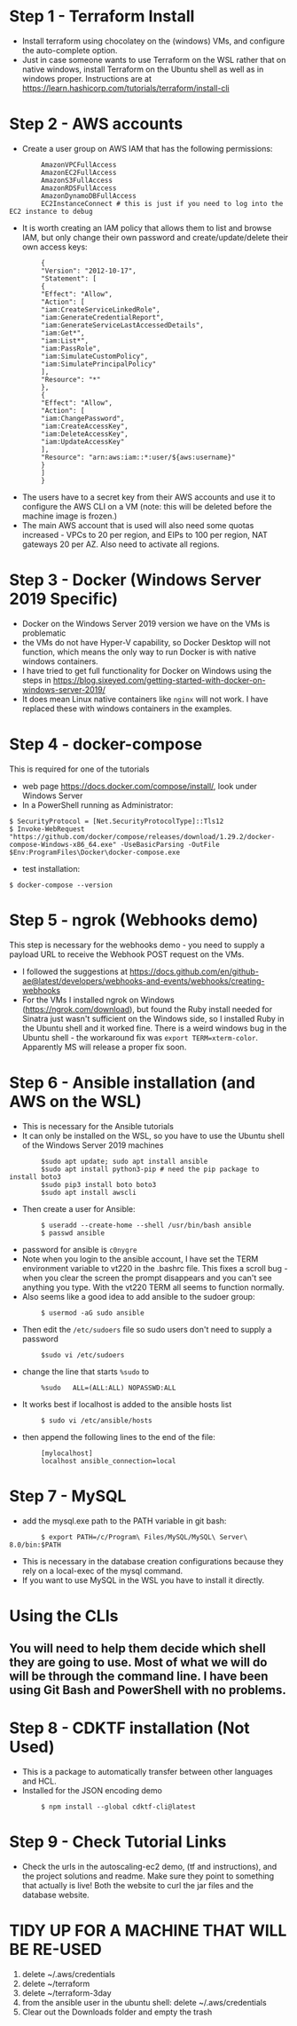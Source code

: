
# Step 1 - Terraform Install
- Install terraform using chocolatey on the (windows) VMs, and configure the auto-complete option.
- Just in case someone wants to use Terraform on the WSL rather that on native windows, install Terraform on the Ubuntu shell as well as in windows proper. Instructions are at https://learn.hashicorp.com/tutorials/terraform/install-cli

# Step 2 - AWS accounts
- Create a user group on AWS IAM that has the following permissions:

```  
        AmazonVPCFullAccess
        AmazonEC2FullAccess
        AmazonS3FullAccess
        AmazonRDSFullAccess
        AmazonDynamoDBFullAccess
        EC2InstanceConnect # this is just if you need to log into the EC2 instance to debug
```

- It is worth creating an IAM policy that allows them to list and browse IAM, but only change their own password and create/update/delete their own access keys:
```
        {
        "Version": "2012-10-17",
        "Statement": [
        {
        "Effect": "Allow",
        "Action": [
        "iam:CreateServiceLinkedRole",
        "iam:GenerateCredentialReport",
        "iam:GenerateServiceLastAccessedDetails",
        "iam:Get*",
        "iam:List*",
        "iam:PassRole",
        "iam:SimulateCustomPolicy",
        "iam:SimulatePrincipalPolicy"
        ],
        "Resource": "*"
        },
        {
        "Effect": "Allow",
        "Action": [
        "iam:ChangePassword",
        "iam:CreateAccessKey",
        "iam:DeleteAccessKey",
        "iam:UpdateAccessKey"
        ],
        "Resource": "arn:aws:iam::*:user/${aws:username}"
        }
        ]
        }
```
- The users have to a secret key from their AWS accounts and use it to configure the AWS CLI on a VM (note: this will be deleted before the machine image is frozen.)
- The main AWS account that is used will also need some quotas increased - VPCs to 20 per region, and EIPs to 100 per region, NAT gateways 20 per AZ. Also need to activate all regions. 


# Step 3 - Docker (Windows Server 2019 Specific)
- Docker on the Windows Server 2019 version we have on the VMs is problematic 
- the VMs do not have Hyper-V capability, so Docker Desktop will not function, which means the only way to run Docker is with native windows containers. 
- I have tried to get full functionality for Docker on Windows using the steps in https://blog.sixeyed.com/getting-started-with-docker-on-windows-server-2019/
- It does mean Linux native containers like ``nginx`` will not work. I have replaced these with windows containers in the examples. 

# Step 4 - docker-compose
This is required for one of the tutorials 
- web page https://docs.docker.com/compose/install/, look under Windows Server
- In a PowerShell running as Administrator: 
```
$ SecurityProtocol = [Net.SecurityProtocolType]::Tls12
$ Invoke-WebRequest "https://github.com/docker/compose/releases/download/1.29.2/docker-compose-Windows-x86_64.exe" -UseBasicParsing -OutFile $Env:ProgramFiles\Docker\docker-compose.exe
```
- test installation:
```
$ docker-compose --version
```

# Step 5 - ngrok (Webhooks demo)
This step is necessary for the webhooks demo - you need to supply a payload URL to receive the Webhook POST request on the VMs.
- I followed the suggestions at https://docs.github.com/en/github-ae@latest/developers/webhooks-and-events/webhooks/creating-webhooks
- For the VMs I installed ngrok on Windows (https://ngrok.com/download), but found the Ruby install needed for Sinatra just wasn't sufficient on the Windows side, so I installed Ruby in the Ubuntu shell and it worked fine. There is a weird windows bug in the Ubuntu shell - the workaround fix was ``export TERM=xterm-color``. Apparently MS will release a proper fix soon.
  
# Step 6 - Ansible installation (and AWS on the WSL)
- This is necessary for the Ansible tutorials
- It can only be installed on the WSL, so you have to use the Ubuntu shell of the Windows Server 2019 machines
```
        $sudo apt update; sudo apt install ansible
        $sudo apt install python3-pip # need the pip package to install boto3
        $sudo pip3 install boto boto3
        $sudo apt install awscli
```
- Then create a user for Ansible:
```
        $ useradd --create-home --shell /usr/bin/bash ansible
        $ passwd ansible
```
- password for ansible is ``c0nygre``
- Note when you login to the ansible account, I have set the TERM environment variable to vt220 in the .bashrc file. This fixes a scroll bug - when you clear the screen the prompt disappears and you can't see anything you type. With the vt220 TERM all seems to function normally.
- Also seems like a good idea to add ansible to the sudoer group:
```
        $ usermod -aG sudo ansible 
```
- Then edit the ``/etc/sudoers`` file so sudo users don't need to supply a password
```
        $sudo vi /etc/sudoers
```
- change the line that starts ``%sudo`` to 
```
        %sudo	ALL=(ALL:ALL) NOPASSWD:ALL
```
- It works best if localhost is added to the ansible hosts list
```
        $ sudo vi /etc/ansible/hosts 
```
- then append the following lines to the end of the file:
```
        [mylocalhost]
        localhost ansible_connection=local
```

# Step 7 - MySQL
- add the mysql.exe path to the PATH variable in git bash:
```
        $ export PATH=/c/Program\ Files/MySQL/MySQL\ Server\ 8.0/bin:$PATH
```
- This is necessary in the database creation configurations because they rely on a local-exec of the mysql command.
- If you want to use MySQL in the WSL you have to install it directly. 

# Using the CLIs
## You will need to help them decide which shell they are going to use. Most of what we will do will be through the command line. I have been using Git Bash and PowerShell with no problems. 

# Step 8 - CDKTF installation (Not Used)
- This is a package to automatically transfer between other languages and HCL. 
- Installed for the JSON encoding demo
```
        $ npm install --global cdktf-cli@latest
```

# Step 9 - Check Tutorial Links
- Check the urls in the autoscaling-ec2 demo, (tf and instructions), and the project solutions and readme. Make sure they point to something that actually is live! Both the website to curl the jar files and the database website. 

# TIDY UP FOR A MACHINE THAT WILL BE RE-USED
1. delete ~/.aws/credentials
2. delete ~/terraform
3. delete ~/terraform-3day
4. from the ansible user in the ubuntu shell: delete ~/.aws/credentials
5. Clear out the Downloads folder and empty the trash
